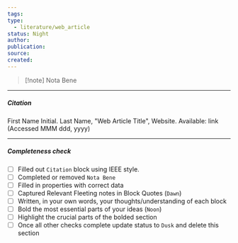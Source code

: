 ```yaml
---
tags: 
type:
  - literature/web_article
status: Night
author: 
publication: 
source: 
created:
---
```

> [!note] Nota Bene

---
##### Citation

First Name Initial. Last Name, "Web Article Title", Website.
Available: link (Accessed MMM ddd, yyyy)

---
##### Completeness check

- [ ] Filled out `Citation` block using IEEE style.
- [ ] Completed or removed `Nota Bene`
- [ ] Filled in properties with correct data
- [ ] Captured Relevant Fleeting notes in Block Quotes (`Dawn`)
- [ ] Written, in your own words, your thoughts/understanding of each block
- [ ] Bold the most essential parts of your ideas (`Noon`)
- [ ] Highlight the crucial parts of the bolded section
- [ ] Once all other checks complete update status to `Dusk` and delete this section